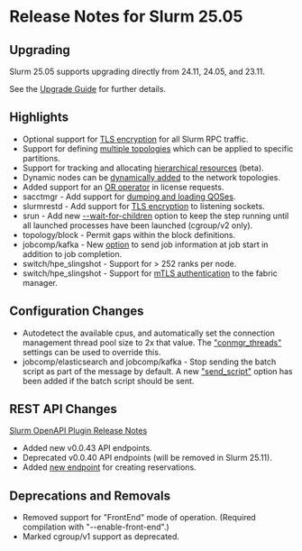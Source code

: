 # Release Notes for Slurm 25.05

## Upgrading

Slurm 25.05 supports upgrading directly from 24.11, 24.05, and 23.11.

See the [Upgrade Guide](https://slurm.schedmd.com/upgrades.html) for further details.

## Highlights

* Optional support for [TLS encryption](https://slurm.schedmd.com/tls.html) for all Slurm RPC traffic.
* Support for defining [multiple topologies](https://slurm.schedmd.com/topology.yaml.html) which can be applied to specific partitions.
* Support for tracking and allocating [hierarchical resources](https://slurm.schedmd.com/hres.html) (beta).
* Dynamic nodes can be [dynamically added](https://slurm.schedmd.com/dynamic_nodes.html#topology) to the network topologies.
* Added support for an [OR operator](https://slurm.schedmd.com/sbatch.html#OPT_licenses) in license requests.
* sacctmgr - Add support for [dumping and loading QOSes](https://slurm.schedmd.com/sacctmgr.html#SECTION_FLAT-FILE-DUMP-AND-LOAD).
* slurmrestd - Add support for [TLS encryption](https://slurm.schedmd.com/tls.html) to listening sockets.
* srun - Add new [\-\-wait-for-children](https://slurm.schedmd.com/srun.html#OPT_wait-for-children) option to keep the step running until all launched processes have been launched (cgroup/v2 only).
* topology/block - Permit gaps within the block definitions.
* jobcomp/kafka - New [option](https://slurm.schedmd.com/slurm.conf.html#OPT_enable_job_start) to send job information at job start in addition to job completion.
* switch/hpe_slingshot - Support for > 252 ranks per node.
* switch/hpe_slingshot - Support for [mTLS authentication](https://slurm.schedmd.com/slurm.conf.html#OPT_fm_mtls_ca) to the fabric manager.

## Configuration Changes

* Autodetect the available cpus, and automatically set the connection management thread pool size to 2x that value. The ["conmgr_threads"](https://slurm.schedmd.com/slurm.conf.html#OPT_conmgr_threads) settings can be used to override this.
* jobcomp/elasticsearch and jobcomp/kafka - Stop sending the batch script as part of the message by default. A new ["send_script"](https://slurm.schedmd.com/slurm.conf.html#OPT_send_script) option has been added if the batch script should be sent.

## REST API Changes

[Slurm OpenAPI Plugin Release Notes](https://slurm.schedmd.com/openapi_release_notes.html)

* Added new v0.0.43 API endpoints.
* Deprecated v0.0.40 API endpoints (will be removed in Slurm 25.11).
* Added [new endpoint](https://slurm.schedmd.com/rest_api.html#slurmV0043PostReservation) for creating reservations.

## Deprecations and Removals

* Removed support for "FrontEnd" mode of operation. (Required compilation with "--enable-front-end".)
* Marked cgroup/v1 support as deprecated.
